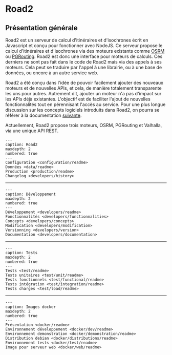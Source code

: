 # Road2

## Présentation générale 

Road2 est un serveur de calcul d'itinéraires et d'isochrones écrit en Javascript et conçu pour fonctionner avec NodeJS. Ce serveur propose le calcul d'itinéraires et d'isochrones via des moteurs existants comme [OSRM](https://github.com/Project-OSRM/osrm-backend) ou [PGRouting](https://pgrouting.org/). Road2 est donc une interface pour moteurs de calculs. Ces derniers ne sont pas fait dans le code de Road2 mais via des appels à ses moteurs. Cela peut se traduire par l'appel à une librairie, ou à une base de données, ou encore à un autre service web. 

Road2 a été conçu dans l'idée de pouvoir facilement ajouter des nouveaux moteurs et de nouvelles APIs, et cela, de manière totalement transparente les uns pour autres. Autrement dit, ajouter un moteur n'a pas d'impact sur les APIs déjà existantes. L'objectif est de faciliter l'ajout de nouvelles fonctionnalités tout en pérennisant l'accès au service. Pour une plus longue discussion sur les concepts logiciels introduits dans Road2, on pourra se référer à la documentation [suivante](./developers/concepts.md).

Actuellement, Road2 propose trois moteurs, OSRM, PGRouting et Valhalla, via une unique API REST. 


```{toctree}
---
caption: Road2
maxdepth: 2
numbered: true
---
Configuration <configuration/readme>
Données <data/readme>
Production <production/readme>
Changelog <developers/history>
```

----

```{toctree}
---
caption: Développement
maxdepth: 2
numbered: true
---
Développement <developers/readme>
Fonctionnalités <developers/functionnalities>
Concepts <developers/concepts>
Modification <developers/modification>
Versionning <developers/version>
Documentation <developers/documentation>
```

----

```{toctree}
---
caption: Tests
maxdepth: 2
numbered: true
---
Tests <test/readme>
Tests unitaires <test/unit/readme>
Tests fonctionnels <test/functional/readme>
Tests intégration <test/integration/readme>
Tests charges <test/load/readme>
```

----

```{toctree}
---
caption: Images docker
maxdepth: 2
numbered: true
---
Présentation <docker/readme>
Environnement développement <docker/dev/readme>
Environnement demonstration <docker/demonstration/readme>
Distribution debian <docker/distributions/readme>
Environnement tests <docker/test/readme>
Image pour serveur web <docker/web/readme>
```
